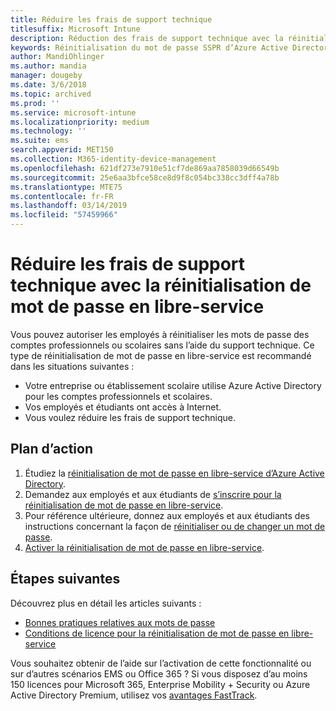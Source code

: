 ```yaml
---
title: Réduire les frais de support technique
titlesuffix: Microsoft Intune
description: Réduction des frais de support technique avec la réinitialisation de mot de passe en libre-service
keywords: Réinitialisation du mot de passe SSPR d’Azure Active Directory
author: MandiOhlinger
ms.author: mandia
manager: dougeby
ms.date: 3/6/2018
ms.topic: archived
ms.prod: ''
ms.service: microsoft-intune
ms.localizationpriority: medium
ms.technology: ''
ms.suite: ems
search.appverid: MET150
ms.collection: M365-identity-device-management
ms.openlocfilehash: 621df273e7910e51cf7de869aa7858039d66549b
ms.sourcegitcommit: 25e6aa3bfce58ce8d9f8c054bc338cc3dff4a78b
ms.translationtype: MTE75
ms.contentlocale: fr-FR
ms.lasthandoff: 03/14/2019
ms.locfileid: "57459966"
---
```

# <a name="reduce-help-desk-costs-with-self-service-password-reset"></a>Réduire les frais de support technique avec la réinitialisation de mot de passe en libre-service

Vous pouvez autoriser les employés à réinitialiser les mots de passe des comptes professionnels ou scolaires sans l’aide du support technique. Ce type de réinitialisation de mot de passe en libre-service est recommandé dans les situations suivantes :
* Votre entreprise ou établissement scolaire utilise Azure Active Directory pour les comptes professionnels et scolaires.
* Vos employés et étudiants ont accès à Internet.
* Vous voulez réduire les frais de support technique.

## <a name="action-plan"></a>Plan d’action

1. Étudiez la [réinitialisation de mot de passe en libre-service d’Azure Active Directory](https://docs.microsoft.com/azure/active-directory/active-directory-passwords-overview). 
2. Demandez aux employés et aux étudiants de [s’inscrire pour la réinitialisation de mot de passe en libre-service](https://docs.microsoft.com/azure/active-directory/active-directory-passwords-reset-register).
3. Pour référence ultérieure, donnez aux employés et aux étudiants des instructions concernant la façon de [réinitialiser ou de changer un mot de passe](https://docs.microsoft.com/azure/active-directory/active-directory-passwords-update-your-own-password).
4. [Activer la réinitialisation de mot de passe en libre-service](https://docs.microsoft.com/azure/active-directory/active-directory-passwords-getting-started).

## <a name="next-steps"></a>Étapes suivantes

Découvrez plus en détail les articles suivants :
* [Bonnes pratiques relatives aux mots de passe](https://docs.microsoft.com/azure/active-directory/active-directory-secure-passwords) 
* [Conditions de licence pour la réinitialisation de mot de passe en libre-service](https://docs.microsoft.com/azure/active-directory/active-directory-secure-passwords)

Vous souhaitez obtenir de l’aide sur l’activation de cette fonctionnalité ou sur d’autres scénarios EMS ou Office 365 ? Si vous disposez d’au moins 150 licences pour Microsoft 365, Enterprise Mobility + Security ou Azure Active Directory Premium, utilisez vos [avantages FastTrack](https://docs.microsoft.com/enterprise-mobility-security/solutions/enterprise-mobility-fasttrack-program).
